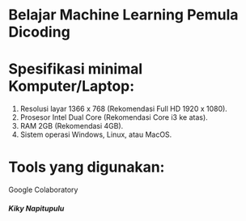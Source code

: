 # Belajar Machine Learning Pemula Dicoding

# Spesifikasi minimal Komputer/Laptop:
1. Resolusi layar 1366 x 768 (Rekomendasi Full HD 1920 x 1080).
2. Prosesor Intel Dual Core (Rekomendasi Core i3 ke atas).
3. RAM 2GB (Rekomendasi 4GB).
4. Sistem operasi Windows, Linux, atau MacOS.

# Tools yang digunakan:
Google Colaboratory

##### Kiky Napitupulu
